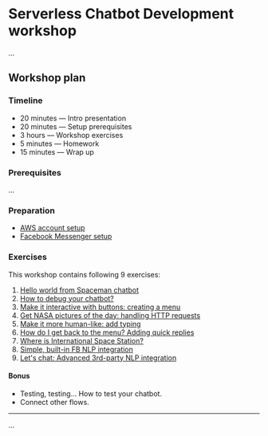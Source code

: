 # Serverless Chatbot Development workshop 

...

## Workshop plan

### Timeline

- 20 minutes — Intro presentation 
- 20 minutes — Setup prerequisites
- 3 hours — Workshop exercises
- 5 minutes — Homework
- 15 minutes — Wrap up

### Prerequisites

...

### Preparation

- [AWS account setup](preparation/AWS-setup.md)
- [Facebook Messenger setup](preparation/FB-setup.md)

### Exercises 

This workshop contains following 9 exercises:

1. [Hello world from Spaceman chatbot](exercises/exercise-01.md)
2. [How to debug your chatbot?](exercises/exercise-02.md)
3. [Make it interactive with buttons: creating a menu](exercises/exercise-03.md)
4. [Get NASA pictures of the day: handling HTTP requests](exercises/exercise-04.md)
5. [Make it more human-like: add typing](exercises/exercise-05.md)
6. [How do I get back to the menu? Adding quick replies](exercises/exercise-06.md)
7. [Where is International Space Station?](exercises/exercise-07.md)
8. [Simple, built-in FB NLP integration](exercises/exercise-08.md)
9. [Let's chat: Advanced 3rd-party NLP integration](exercises/exercise-09.md)

#### Bonus

- Testing, testing… How to test your chatbot.
- Connect other flows.

----

...